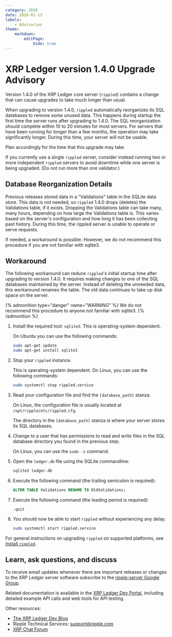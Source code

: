 ```yaml
---
category: 2020
date: 2020-01-13
labels:
    - Advisories
theme:
    markdown:
        editPage:
            hide: true
---
```

# XRP Ledger version 1.4.0 Upgrade Advisory

Version 1.4.0 of the XRP Ledger core server (`rippled`) contains a change that can cause upgrades to take much longer than usual.

When upgrading to version 1.4.0, `rippled` automatically reorganizes its SQL databases to remove some unused data. This happens during startup the first time the server runs after upgrading to 1.4.0. The SQL reorganization should complete within 10 to 20 minutes for most servers. For servers that have been running for longer than a few months, the operation may take significantly longer. During this time, your server will not be usable.

Plan accordingly for the time that this upgrade may take.

If you currently use a single `rippled` server, consider instead running two or more independent `rippled` servers to avoid downtime while one server is being upgraded. (Do not run more than one validator.)

## Database Reorganization Details

Previous releases stored data in a "Validations" table in the SQLite data store. This data is not needed, so `rippled` 1.4.0 drops (deletes) the Validations table, if it exists. Dropping the Validations table can take many, many hours, depending on how large the Validations table is. This varies based on the server's configuration and how long it has been collecting past history. During this time, the rippled server is unable to operate or serve requests.

If needed, a workaround is possible. However, we do not recommend this procedure if you are not familiar with sqlite3.

## Workaround

The following workaround can reduce `rippled`'s initial startup time after upgrading to version 1.4.0. It requires making changes to one of the SQL databases maintained by the server. Instead of deleting the unneeded data, this workaround renames the table. The old data continues to take up disk space on the server.

{% admonition type="danger" name="WARNING" %}
We do not recommend this procedure to anyone not familiar with sqlite3.
{% /admonition %}

1. Install the required tool: `sqlite3`. This is operating-system dependent.
    
    On Ubuntu you can use the following commands:

    ```sh
    sudo apt-get update
    sudo apt-get install sqlite3
    ```

2. Stop your `rippled` instance.

    This is operating-system dependent. On Linux, you can use the following commands:

    ```sh
    sudo systemctl stop rippled.service
    ```

3. Read your configuration file and find the `[database_path]` stanza.

    On Linux, the configuration file is usually located at `/opt/ripple/etc/rippled.cfg`.
    
    The directory in the `[database_path]` stanza is where your server stores its SQL databases.
    
4. Change to a user that has permissions to read and write files in the SQL database directory you found in the previous step. 

    On Linux, you can use the `sudo -i` command.
    
5. Open the `ledger.db` file using the SQLite commandline:
    
    ```sh
    sqlite3 ledger.db
    ```
    
6. Execute the following command (the trailing semicolon is required):

    ```sql
    ALTER TABLE Validations RENAME TO OldValidations;
    ```
    
7. Execute the following command (the leading period is required):

    ```text
    .quit
    ```

8. You should now be able to start `rippled` without experiencing any delay.

    ```sh
    sudo systemctl start rippled.service
    ```

For general instructions on upgrading `rippled` on supported platforms, see [Install `rippled`](https://xrpl.org/install-rippled.html).

## Learn, ask questions, and discuss

To receive email updates whenever there are important releases or changes to the XRP Ledger server software subscribe to the [ripple-server Google Group](https://groups.google.com/forum/#!forum/ripple-server).

Related documentation is available in the [XRP Ledger Dev Portal](https://xrpl.org/), including detailed example API calls and web tools for API testing.

Other resources:

* [The XRP Ledger Dev Blog](https://xrpl.org/blog/)
* Ripple Technical Services: <support@ripple.com>
* [XRP Chat Forum](http://www.xrpchat.com/)
